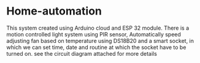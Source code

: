 # Home-automation
This system created using Arduino cloud and ESP 32 module. There is a motion controlled light system using PIR sensor, Automatically speed adjusting fan based on temperature using DS18B20 and a smart socket, in which we can set time, date and routine at which the socket have to be turned on.
see the circuit diagram attached for more details
